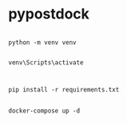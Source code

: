 # pypostdock


<code>
python -m venv venv

venv\Scripts\activate

pip install -r requirements.txt
</code>
<p></p>
<code>
docker-compose up -d
</code>